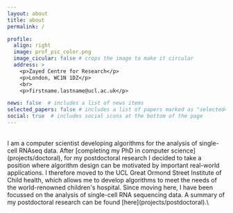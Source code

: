 ```yaml
---
layout: about
title: about
permalink: /

profile:
  align: right
  image: prof_pic_color.png
  image_cicular: false # crops the image to make it circular
  address: >
    <p>Zayed Centre for Research</p>
    <p>London, WC1N 1DZ</p>
    <br>
    <p>firstname.lastname@ucl.ac.uk</p>

news: false  # includes a list of news items
selected_papers: false # includes a list of papers marked as "selected={true}"
social: true  # includes social icons at the bottom of the page
---
```


<br />
I am a computer scientist developing algorithms for the analysis of single-cell RNAseq data. After [completing my PhD in computer science](projects/doctoral), for my postdoctoral research I decided to take a position where algorithm design can be motivated by important real-world applications. I therefore moved to the UCL Great Ormond Street Institute of Child health, which allows me to develop algorithms to meet the needs of the world-renowned children's hospital. Since moving here, I have been focussed on the analysis of single-cell RNA sequencing data. A summary of my postdoctoral research can be found [here](projects/postdoctoral).\
<br />
<br />
<br />
<br />
<br />
<br />
<br />
<br />
<br />

